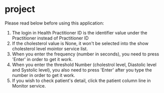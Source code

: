 # project

Please read below before using this application:

1. The login in Health Practitioner ID is the identifier value under the Practitioner instead of Practitioner ID
2. If the cholesterol value is None, it won't be selected into the show cholesterol level mointor service list.
3. When you enter the frequency (number in seconds), you need to press 'Enter' in order to get it work.
4. When you enter the threshold Number (cholestrol level, Diastolic level and Systolic level), you also need to press 'Enter' after you type the number in order to get it work.
5. If you wish to check patient's detail, click the patient column line in Monitor service.